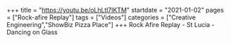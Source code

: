 +++
title = "https://youtu.be/oLhLtl7lKTM"
startdate = "2021-01-02"
pages = ["Rock-afire Replay"]
tags = ["Videos"]
categories = ["Creative Engineering","ShowBiz Pizza Place"]
+++
Rock Afire Replay - St Lucia - Dancing on Glass
